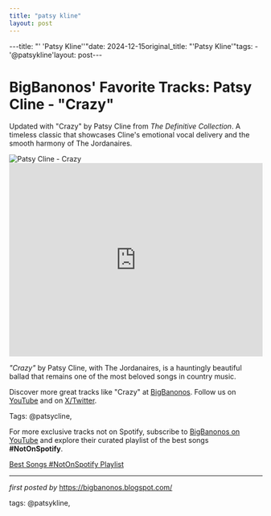 ```yaml
---
title: "patsy kline"
layout: post
---
```

---title: "' 'Patsy Kline''"date: 2024-12-15original_title: "'Patsy Kline'"tags:  - '@patsykline'layout: post---<!-- Post Title --><h1 >BigBanonos' Favorite Tracks: Patsy Cline - "Crazy"</h1> <!-- Introductory Text --><p >Updated with "Crazy" by Patsy Cline from *The Definitive Collection*. A timeless classic that showcases Cline's emotional vocal delivery and the smooth harmony of The Jordanaires.</p> <!-- Featured Image --><div > <img src="https://upload.wikimedia.org/wikipedia/commons/7/78/Patsy_Cline_1960_publicity_portrait_-_cropped.jpg" alt="Patsy Cline - Crazy" /></div> <!-- YouTube Video Embed --><div > <iframe width="100%" height="385" src="https://www.youtube.com/embed/YWKeuYcDAoo" title="Patsy Cline - Crazy (Official Video) ft. The Jordanaires" frameborder="0" allow="accelerometer; autoplay; clipboard-write; encrypted-media; gyroscope; picture-in-picture; web-share" referrerpolicy="strict-origin-when-cross-origin" allowfullscreen></iframe></div> <!-- Song Information --><div > <p><em>"Crazy"</em> by Patsy Cline, with The Jordanaires, is a hauntingly beautiful ballad that remains one of the most beloved songs in country music.</p></div> <!-- Footer Links --><div > <p>Discover more great tracks like "Crazy" at <a href="https://bigbanonos.blogspot.com/" target="_blank">BigBanonos</a>. Follow us on <a href="https://www.youtube.com/@BigBanonos" target="_blank">YouTube</a> and on <a href="https://x.com/bigbanonos" target="_blank">X/Twitter</a>.</p></div> <!-- Tags --><p >Tags: @patsycline,</p><!--Subscribe and Playlist Links--><div>    <p>For more exclusive tracks not on Spotify, subscribe to <a href="https://www.youtube.com/@BigBanonos" target="_blank">BigBanonos on YouTube</a> and explore their curated playlist of the best songs <strong>#NotOnSpotify</strong>.</p>    <p><a href="https://www.youtube.com/playlist?list=PLtuNtuTatqI0kFahUCbtbfenC_ET5O_tr" target="_blank">Best Songs #NotOnSpotify Playlist<br /></a></p></div><hr /><p><em>first posted by</em> <a href="https://bigbanonos.blogspot.com/" rel="noopener" target="_new">https://bigbanonos.blogspot.com/</a></p><p>tags: @patsykline,</p>